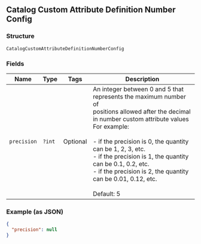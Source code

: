 ## Catalog Custom Attribute Definition Number Config

### Structure

`CatalogCustomAttributeDefinitionNumberConfig`

### Fields

| Name | Type | Tags | Description |
|  --- | --- | --- | --- |
| `precision` | `?int` | Optional | An integer between 0 and 5 that represents the maximum number of<br>positions allowed after the decimal in number custom attribute values<br>For example:<br><br>- if the precision is 0, the quantity can be 1, 2, 3, etc.<br>- if the precision is 1, the quantity can be 0.1, 0.2, etc.<br>- if the precision is 2, the quantity can be 0.01, 0.12, etc.<br><br>Default: 5 |

### Example (as JSON)

```json
{
  "precision": null
}
```

